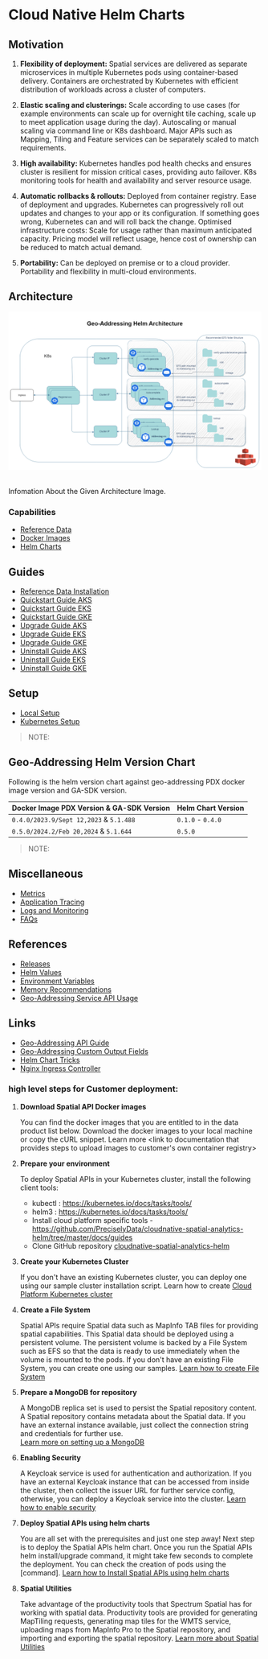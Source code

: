 # Cloud Native Helm Charts

## Motivation

1. **Flexibility of deployment:**
    Spatial services are delivered as separate microservices in multiple Kubernetes pods using container-based delivery. Containers are orchestrated by Kubernetes with efficient distribution of workloads across a cluster of computers.

2. **Elastic scaling and clusterings:**
    Scale according to use cases (for example environments can scale up for overnight tile caching, scale up to meet application usage during the day). Autoscaling or manual scaling via command line or K8s dashboard. Major APIs such as Mapping, Tiling and Feature services can be separately scaled to match requirements.

3. **High availability:**
    Kubernetes handles pod health checks and ensures cluster is resilient for mission critical cases, providing auto failover. K8s monitoring tools for health and availability and server resource usage.

4. **Automatic rollbacks & rollouts:**
    Deployed from container registry. Ease of deployment and upgrades. Kubernetes can progressively roll out updates and changes to your app or its configuration. If something goes wrong, Kubernetes can and will roll back the change. Optimised infrastructure costs: Scale for usage rather than maximum anticipated capacity. Pricing model will reflect usage, hence cost of ownership can be reduced to match actual demand.

5. **Portability:**
    Can be deployed on premise or to a cloud provider. Portability and flexibility in multi-cloud environments.


## Architecture

![architecture.png](images/geoaddressing_architecture.png)

<br>Infomation About the Given Architecture Image.

### Capabilities

- [Reference Data](.)
- [Docker Images](.)
- [Helm Charts](.)  

## Guides

- [Reference Data Installation](.)
- [Quickstart Guide AKS](../cloudnative-spatial-analytics-helm/docs/guides/aks/QuickStartAKS.md)
- [Quickstart Guide EKS](../cloudnative-spatial-analytics-helm/docs/guides/eks/QuickStartEKS.md)
- [Quickstart Guide GKE](../cloudnative-spatial-analytics-helm/docs/guides/gke/QuickStartGKE.md)
- [Upgrade Guide AKS](../cloudnative-spatial-analytics-helm/docs/guides/gke/UninstallGuide.md)
- [Upgrade Guide EKS](../cloudnative-spatial-analytics-helm/docs/guides/gke/UninstallGuide.md)
- [Upgrade Guide GKE](../cloudnative-spatial-analytics-helm/docs/guides/gke/UninstallGuide.md)
- [Uninstall Guide AKS](../cloudnative-spatial-analytics-helm/docs/guides/gke/UpgradeGuide.md)
- [Uninstall Guide EKS](../cloudnative-spatial-analytics-helm/docs/guides/gke/UpgradeGuide.md)
- [Uninstall Guide GKE](../cloudnative-spatial-analytics-helm/docs/guides/gke/UpgradeGuide.md)

## Setup

- [Local Setup](.)
- [Kubernetes Setup](.)

> NOTE: 

## Geo-Addressing Helm Version Chart

Following is the helm version chart against geo-addressing PDX docker image version and GA-SDK version.

| Docker Image PDX Version & GA-SDK Version     | Helm Chart Version |
|-----------------------------------------------|--------------------|
| `0.4.0/2023.9/Sept 12,2023` & `5.1.488` | `0.1.0` - `0.4.0`️ |
| `0.5.0/2024.2/Feb 20,2024` & `5.1.644` | `0.5.0`️ |

> NOTE:

## Miscellaneous

- [Metrics](.)
- [Application Tracing](.)
- [Logs and Monitoring](.)
- [FAQs](../cloudnative-spatial-analytics-helm/docs/faq/FAQs.md)

## References

- [Releases](https://github.com/PreciselyData/cloudnative-spatial-analytics-helm/releases)
- [Helm Values](.)
- [Environment Variables](.)
- [Memory Recommendations](.)
- [Geo-Addressing Service API Usage](.)

## Links

- [Geo-Addressing API Guide](.)
- [Geo-Addressing Custom Output Fields](.)
- [Helm Chart Tricks](https://helm.sh/docs/howto/charts_tips_and_tricks/)
- [Nginx Ingress Controller](https://docs.nginx.com/nginx-ingress-controller/)

### high level steps for Customer deployment: 
 
1. **Download Spatial API Docker images**

    You can find the docker images that you are entitled to in the data product list below. Download the docker images to your local machine or copy the cURL snippet.
    Learn more  <link to documentation that provides steps to upload images to customer's own container registry>
 
2. **Prepare your environment**

    To deploy Spatial APIs in your Kubernetes cluster, install the following client tools:
    - kubectl : https://kubernetes.io/docs/tasks/tools/
    - helm3 : https://kubernetes.io/docs/tasks/tools/
    - Install cloud platform specific tools - https://github.com/PreciselyData/cloudnative-spatial-analytics-helm/tree/master/docs/guides
    - Clone GitHub repository [cloudnative-spatial-analytics-helm](https://github.com/PreciselyData/cloudnative-spatial-analytics-helm)
 
3. **Create your Kubernetes Cluster**
    
    If you don't have an existing Kubernetes cluster, you can deploy one using our sample cluster installation script.
    Learn how to create [Cloud Platform Kubernetes cluster](.)
 
4. **Create a File System**

    Spatial APIs require Spatial data such as MapInfo TAB files for providing spatial capabilities. This Spatial data should be deployed using a persistent volume. The persistent volume is backed by a File System such as EFS so that the data is ready to use immediately when the volume is mounted to the pods. If you don't have an existing File System, you can create one using our samples.
    [Learn how to create File System](.)
 
5. **Prepare a MongoDB for repository**

    A MongoDB replica set is used to persist the Spatial repository content. A Spatial repository contains metadata about the Spatial data. If you have an external instance available, just collect the connection string and credentials for further use.   
    [Learn more on setting up a MongoDB](.)
 
6. **Enabling Security**

    A Keycloak service is used for authentication and authorization. If you have an external Keycloak instance that can be accessed from inside the cluster, then collect the issuer URL for further service config, otherwise, you can deploy a Keycloak service into the cluster.
    [Learn how to enable security](.)
 
7. **Deploy Spatial APIs using helm charts**

    You are all set with the prerequisites and just one step away! Next step is to deploy the Spatial APIs helm chart.
    Once you run the Spatial APIs helm install/upgrade command, it might take few seconds to complete the deployment. You can check the creation of pods using the [command].
    [Learn how to Install Spatial APIs using helm charts](.)

8. **Spatial Utilities**

    Take advantage of the productivity tools that Spectrum Spatial has for working with spatial data. 
    Productivity tools are provided for generating MapTiling requests, generating map tiles for the WMTS service, uploading maps from MapInfo Pro to the Spatial repository, and importing and exporting the spatial repository.
    [Learn more about Spatial Utilities](.)

